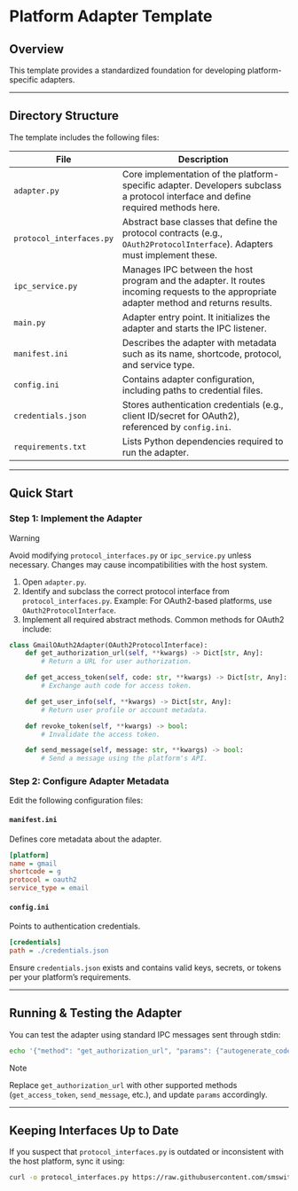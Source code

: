 # Platform Adapter Template

## Overview

This template provides a standardized foundation for developing platform-specific adapters.

---

## Directory Structure

The template includes the following files:

| File                     | Description                                                                                                                              |
| ------------------------ | ---------------------------------------------------------------------------------------------------------------------------------------- |
| `adapter.py`             | Core implementation of the platform-specific adapter. Developers subclass a protocol interface and define required methods here.         |
| `protocol_interfaces.py` | Abstract base classes that define the protocol contracts (e.g., `OAuth2ProtocolInterface`). Adapters must implement these.               |
| `ipc_service.py`         | Manages IPC between the host program and the adapter. It routes incoming requests to the appropriate adapter method and returns results. |
| `main.py`                | Adapter entry point. It initializes the adapter and starts the IPC listener.                                                             |
| `manifest.ini`           | Describes the adapter with metadata such as its name, shortcode, protocol, and service type.                                             |
| `config.ini`             | Contains adapter configuration, including paths to credential files.                                                                     |
| `credentials.json`       | Stores authentication credentials (e.g., client ID/secret for OAuth2), referenced by `config.ini`.                                       |
| `requirements.txt`       | Lists Python dependencies required to run the adapter.                                                                                   |

---

## Quick Start

### Step 1: Implement the Adapter

> [!WARNING]
>
> Avoid modifying `protocol_interfaces.py` or `ipc_service.py` unless necessary. Changes may cause incompatibilities with the host system.

1. Open `adapter.py`.
2. Identify and subclass the correct protocol interface from `protocol_interfaces.py`.
   Example: For OAuth2-based platforms, use `OAuth2ProtocolInterface`.
3. Implement all required abstract methods. Common methods for OAuth2 include:

```python
class GmailOAuth2Adapter(OAuth2ProtocolInterface):
    def get_authorization_url(self, **kwargs) -> Dict[str, Any]:
        # Return a URL for user authorization.

    def get_access_token(self, code: str, **kwargs) -> Dict[str, Any]:
        # Exchange auth code for access token.

    def get_user_info(self, **kwargs) -> Dict[str, Any]:
        # Return user profile or account metadata.

    def revoke_token(self, **kwargs) -> bool:
        # Invalidate the access token.

    def send_message(self, message: str, **kwargs) -> bool:
        # Send a message using the platform's API.
```

### Step 2: Configure Adapter Metadata

Edit the following configuration files:

#### `manifest.ini`

Defines core metadata about the adapter.

```ini
[platform]
name = gmail
shortcode = g
protocol = oauth2
service_type = email
```

#### `config.ini`

Points to authentication credentials.

```ini
[credentials]
path = ./credentials.json
```

Ensure `credentials.json` exists and contains valid keys, secrets, or tokens per your platform’s requirements.

---

## Running & Testing the Adapter

You can test the adapter using standard IPC messages sent through stdin:

```bash
echo '{"method": "get_authorization_url", "params": {"autogenerate_code_verifier": true}}' | python3 main.py
```

> [!NOTE]
>
> Replace `get_authorization_url` with other supported methods (`get_access_token`, `send_message`, etc.), and update `params` accordingly.

---

## Keeping Interfaces Up to Date

If you suspect that `protocol_interfaces.py` is outdated or inconsistent with the host platform, sync it using:

```bash
curl -o protocol_interfaces.py https://raw.githubusercontent.com/smswithoutborders/RelaySMS-Publisher/feat/plugable-platforms/platforms/protocol_interfaces.py
```
